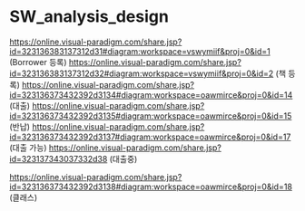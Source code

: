 # SW_analysis_design
https://online.visual-paradigm.com/share.jsp?id=323136383137312d31#diagram:workspace=vswymiif&proj=0&id=1 (Borrower 등록)
https://online.visual-paradigm.com/share.jsp?id=323136383137312d32#diagram:workspace=vswymiif&proj=0&id=2 (책 등록)
https://online.visual-paradigm.com/share.jsp?id=323136373432392d3134#diagram:workspace=oawmirce&proj=0&id=14 (대출)
https://online.visual-paradigm.com/share.jsp?id=323136373432392d3135#diagram:workspace=oawmirce&proj=0&id=15 (반납)
https://online.visual-paradigm.com/share.jsp?id=323136373432392d3137#diagram:workspace=oawmirce&proj=0&id=17 (대출 가능)
https://online.visual-paradigm.com/share.jsp?id=323137343037332d38 (대출중)

https://online.visual-paradigm.com/share.jsp?id=323136373432392d3138#diagram:workspace=oawmirce&proj=0&id=18 (클래스)
